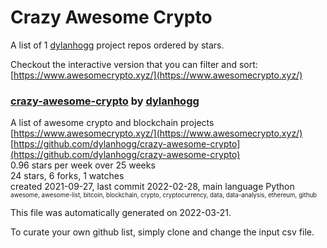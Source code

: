 # Crazy Awesome Crypto
A list of 1 [dylanhogg](https://github.com/dylanhogg) project repos ordered by stars.  

Checkout the interactive version that you can filter and sort: 
[https://www.awesomecrypto.xyz/](https://www.awesomecrypto.xyz/)  


### [crazy-awesome-crypto](https://github.com/dylanhogg/crazy-awesome-crypto) by [dylanhogg](https://github.com/dylanhogg)  
A list of awesome crypto and blockchain projects  
[https://www.awesomecrypto.xyz/](https://www.awesomecrypto.xyz/)  
[https://github.com/dylanhogg/crazy-awesome-crypto](https://github.com/dylanhogg/crazy-awesome-crypto)  
0.96 stars per week over 25 weeks  
24 stars, 6 forks, 1 watches  
created 2021-09-27, last commit 2022-02-28, main language Python  
<sub><sup>awesome, awesome-list, bitcoin, blockchain, crypto, cryptocurrency, data, data-analysis, ethereum, github</sup></sub>


This file was automatically generated on 2022-03-21.  

To curate your own github list, simply clone and change the input csv file.  